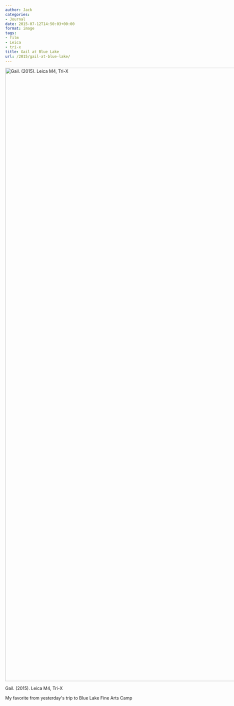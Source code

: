 ```yaml
---
author: Jack
categories:
- Journal
date: 2015-07-12T14:50:03+00:00
format: image
tags:
- film
- Leica
- tri-x
title: Gail at Blue Lake
url: /2015/gail-at-blue-lake/
---
```


<div id="attachment_4704" style="width: 2951px" class="wp-caption alignnone">
  <a href="/wp-content/uploads/2015/07/2015-Roll-018_17.jpg"><img class="wp-image-4704 size-full" src="/wp-content/uploads/2015/07/2015-Roll-018_17.jpg" alt="Gail. (2015). Leica M4, Tri-X" width="2941" height="1960" srcset="/wp-content/uploads/2015/07/2015-Roll-018_17.jpg 2941w, /wp-content/uploads/2015/07/2015-Roll-018_17-300x200.jpg 300w, /wp-content/uploads/2015/07/2015-Roll-018_17-768x512.jpg 768w, /wp-content/uploads/2015/07/2015-Roll-018_17-1024x682.jpg 1024w, /wp-content/uploads/2015/07/2015-Roll-018_17-1200x800.jpg 1200w" sizes="(max-width: 2941px) 100vw, 2941px" /></a>
  
  <p class="wp-caption-text">
    Gail. (2015). Leica M4, Tri-X
  </p>
</div>

My favorite from yesterday's trip to Blue Lake Fine Arts Camp
